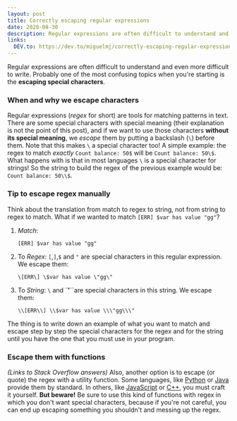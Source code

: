 ```yaml
---
layout: post
title: Correctly escaping regular expressions
date: 2020-08-30
description: Regular expressions are often difficult to understand and even more difficult to write. Probably one...
links:
  DEV.to: https://dev.to/miguelmj/correctly-escaping-regular-expressions-27nc
---
```

Regular expressions are often difficult to understand and even more difficult to write. Probably one of the most confusing topics when you're starting is the **escaping special characters**.

### When and why we escape characters
Regular expressions (_regex_ for short) are tools for matching patterns in text. There are some special characters with special meaning (their explanation is not the point of this post), and if we want to use those characters **without its special meaning**, we _escape_ them by putting a backslash (`\`) before them. Note that this makes `\` a special character too!
A simple example: the regex to match _exactly_ `Count balance: 50$` will be `Count balance: 50\$`.
What happens with is that in most languages `\` is a special character for strings! So the string to build the regex of the previous example would be: `Count balance: 50\\$`.

### Tip to escape regex manually
Think about the translation from match to regex to string, not from string to regex to match.
What if we wanted to match `[ERR] $var has value "gg"`?
1. _Match_: 

    `[ERR] $var has value "gg"`
2. To _Regex_: `[`,`]`,`$` and `"` are special characters in this regular expression. We escape them:
 
    `\[ERR\] \$var has value \"gg\"`
3. To _String_: `\` and `"``are special characters in this string. We escape them:

    `\\[ERR\\] \\$var has value \\\"gg\\\"`

The thing is to write down an example of what you want to match and escape step by step the special characters for the regex and for the string until you have the one that you must use in your program.

### Escape them with functions
_(Links to Stack Overflow answers)_
Also, another option is to escape (or quote) the regex with a utility function. Some languages, like [Python](https://stackoverflow.com/questions/4202538/escape-regex-special-characters-in-a-python-string) or [Java](https://stackoverflow.com/questions/60160/how-to-escape-text-for-regular-expression-in-java) provide them by standard. In others, like [JavaScript](https://stackoverflow.com/questions/3561493/is-there-a-regexp-escape-function-in-javascript) or [C++](https://stackoverflow.com/questions/39228912/stdregex-escape-backslashes-in-file-path), you must craft it yourself.
**But beware!** Be sure to use this kind of functions with regex in which you don't want special characters, because if you're not careful, you can end up escaping something you shouldn't and messing up the regex.